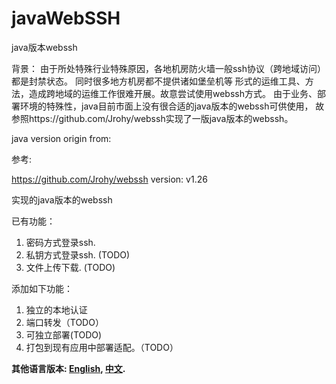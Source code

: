 # javaWebSSH
java版本webssh

背景：
由于所处特殊行业特殊原因，各地机房防火墙一般ssh协议（跨地域访问）都是封禁状态。
同时很多地方机房都不提供诸如堡垒机等
形式的运维工具、方法，造成跨地域的运维工作很难开展。故意尝试使用webssh方式。
由于业务、部署环境的特殊性，java目前市面上没有很合适的java版本的webssh可供使用，
故参照https://github.com/Jrohy/webssh实现了一版java版本的webssh。

java version origin from: 

参考:

https://github.com/Jrohy/webssh version: v1.26

实现的java版本的webssh

已有功能：
1. 密码方式登录ssh.
2. 私钥方式登录ssh. (TODO)
3. 文件上传下载. (TODO)

添加如下功能：
1. 独立的本地认证
2. 端口转发（TODO）
3. 可独立部署(TODO)
4. 打包到现有应用中部署适配。（TODO）

**其他语言版本: [English](README.md), [中文](README_zh.md).**


